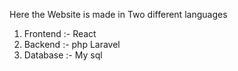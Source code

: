 Here the Website is made in Two different languages 

1. Frontend :-  React
2. Backend  :-  php Laravel
3. Database :-  My sql